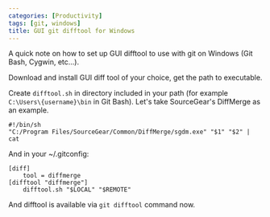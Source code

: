 ```yaml
---
categories: [Productivity]
tags: [git, windows]
title: GUI git difftool for Windows
---
```


A quick note on how to set up GUI difftool to use with git on Windows (Git Bash, Cygwin, etc...).

Download and install GUI diff tool of your choice, get the path to executable.

Create `difftool.sh` in directory included in your path (for example `C:\Users\{username}\bin` in Git Bash). Let's take SourceGear's DiffMerge as an example.

    #!/bin/sh
    "C:/Program Files/SourceGear/Common/DiffMerge/sgdm.exe" "$1" "$2" | cat

And in your ~/.gitconfig:

    [diff]
        tool = diffmerge
    [difftool "diffmerge"]
        difftool.sh "$LOCAL" "$REMOTE"

And difftool is available via `git difftool` command now.
